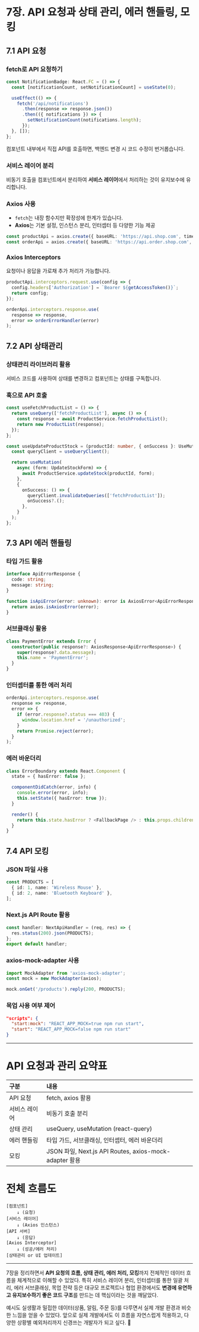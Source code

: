 # 7장. API 요청과 상태 관리, 에러 핸들링, 모킹

## 7.1 API 요청

### fetch로 API 요청하기
```typescript
const NotificationBadge: React.FC = () => {
  const [notificationCount, setNotificationCount] = useState(0);

  useEffect(() => {
    fetch('/api/notifications')
      .then(response => response.json())
      .then(({ notifications }) => {
        setNotificationCount(notifications.length);
      });
  }, []);
};
```
컴포넌트 내부에서 직접 API를 호출하면, 백엔드 변경 시 코드 수정이 번거롭습니다.

### 서비스 레이어 분리
비동기 호출을 컴포넌트에서 분리하여 **서비스 레이어**에서 처리하는 것이 유지보수에 유리합니다.

### Axios 사용
- `fetch`는 내장 함수지만 확장성에 한계가 있습니다.
- **Axios**는 기본 설정, 인스턴스 분리, 인터셉터 등 다양한 기능 제공

```typescript
const productApi = axios.create({ baseURL: 'https://api.shop.com', timeout: 5000 });
const orderApi = axios.create({ baseURL: 'https://api.order.shop.com', timeout: 5000 });
```

### Axios Interceptors
요청이나 응답을 가로채 추가 처리가 가능합니다.

```typescript
productApi.interceptors.request.use(config => {
  config.headers['Authorization'] = `Bearer ${getAccessToken()}`;
  return config;
});

orderApi.interceptors.response.use(
  response => response,
  error => orderErrorHandler(error)
);
```

## 7.2 API 상태관리

### 상태관리 라이브러리 활용
서비스 코드를 사용하여 상태를 변경하고 컴포넌트는 상태를 구독합니다.

### 훅으로 API 호출
```typescript
const useFetchProductList = () => {
  return useQuery(['fetchProductList'], async () => {
    const response = await ProductService.fetchProductList();
    return new ProductList(response);
  });
};
```

```typescript
const useUpdateProductStock = (productId: number, { onSuccess }: UseMutationOptions) => {
  const queryClient = useQueryClient();

  return useMutation(
    async (form: UpdateStockForm) => {
      await ProductService.updateStock(productId, form);
    },
    {
      onSuccess: () => {
        queryClient.invalidateQueries(['fetchProductList']);
        onSuccess?.();
      },
    }
  );
};
```

## 7.3 API 에러 핸들링

### 타입 가드 활용
```typescript
interface ApiErrorResponse {
  code: string;
  message: string;
}

function isApiError(error: unknown): error is AxiosError<ApiErrorResponse> {
  return axios.isAxiosError(error);
}
```

### 서브클래싱 활용
```typescript
class PaymentError extends Error {
  constructor(public response?: AxiosResponse<ApiErrorResponse>) {
    super(response?.data.message);
    this.name = 'PaymentError';
  }
}
```

### 인터셉터를 통한 에러 처리
```typescript
orderApi.interceptors.response.use(
  response => response,
  error => {
    if (error.response?.status === 403) {
      window.location.href = '/unauthorized';
    }
    return Promise.reject(error);
  }
);
```

### 에러 바운더리
```typescript
class ErrorBoundary extends React.Component {
  state = { hasError: false };

  componentDidCatch(error, info) {
    console.error(error, info);
    this.setState({ hasError: true });
  }

  render() {
    return this.state.hasError ? <FallbackPage /> : this.props.children;
  }
}
```

## 7.4 API 모킹

### JSON 파일 사용
```typescript
const PRODUCTS = [
  { id: 1, name: 'Wireless Mouse' },
  { id: 2, name: 'Bluetooth Keyboard' },
];
```

### Next.js API Route 활용
```typescript
const handler: NextApiHandler = (req, res) => {
  res.status(200).json(PRODUCTS);
};
export default handler;
```

### axios-mock-adapter 사용
```typescript
import MockAdapter from 'axios-mock-adapter';
const mock = new MockAdapter(axios);

mock.onGet('/products').reply(200, PRODUCTS);
```

### 목업 사용 여부 제어
```json
"scripts": {
  "start:mock": "REACT_APP_MOCK=true npm run start",
  "start": "REACT_APP_MOCK=false npm run start"
}
```

---

# API 요청과 관리 요약표

| 구분 | 내용 |
|:---|:---|
| API 요청 | fetch, axios 활용 |
| 서비스 레이어 | 비동기 호출 분리 |
| 상태 관리 | useQuery, useMutation (react-query) |
| 에러 핸들링 | 타입 가드, 서브클래싱, 인터셉터, 에러 바운더리 |
| 모킹 | JSON 파일, Next.js API Routes, axios-mock-adapter 활용 |


# 전체 흐름도

```plaintext
[컴포넌트] 
    ↓ (요청)
[서비스 레이어]
    ↓ (Axios 인스턴스)
[API 서버]
    ↓ (응답)
[Axios Interceptor]
    ↓ (성공/에러 처리)
[상태관리 or UI 업데이트]
```

---

7장을 정리하면서 **API 요청의 흐름, 상태 관리, 에러 처리, 모킹**까지 전체적인 데이터 흐름을 체계적으로 이해할 수 있었다. 특히 서비스 레이어 분리, 인터셉터를 통한 일괄 처리, 에러 서브클래싱, 목업 전략 등은 대규모 프로젝트나 협업 환경에서도 **변경에 유연하고 유지보수하기 좋은 코드 구조**를 만드는 데 핵심이라는 것을 깨달았다.

예시도 실생활과 밀접한 데이터(상품, 알림, 주문 등)를 다루면서 실제 개발 환경과 비슷한 느낌을 얻을 수 있었다. 앞으로 실제 개발에서도 이 흐름을 자연스럽게 적용하고, 다양한 상황별 예외처리까지 신경쓰는 개발자가 되고 싶다. 🚀

